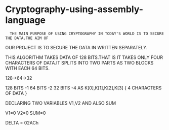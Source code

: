 # Cryptography-using-assembly-language


			
      THE MAIN PURPOSE OF USING CRYPTOGRAPHY IN TODAY'S WORLD IS TO SECURE THE DATA.THE AIM OF 
OUR PROJECT IS TO SECURE THE DATA IN WRITTEN SEPARATELY.

THIS ALGORITHM TAKES DATA OF 128 BITS.THAT IS IT TAKES ONLY FOUR CHARACTERS OF DATA.IT SPLITS INTO TWO PARTS AS TWO BLOCKS WITH EACH 
64 BITS.

128->64->32

128 BITS -1
64 BITS -2
32 BITS -4  AS K[0],K[1],K[2],K[3] { 4 CHARACTERS OF DATA }

DECLARING TWO VARIABLES V1,V2 AND ALSO SUM

V1=0
V2=0
SUM=0

DELTA = 02ACh
